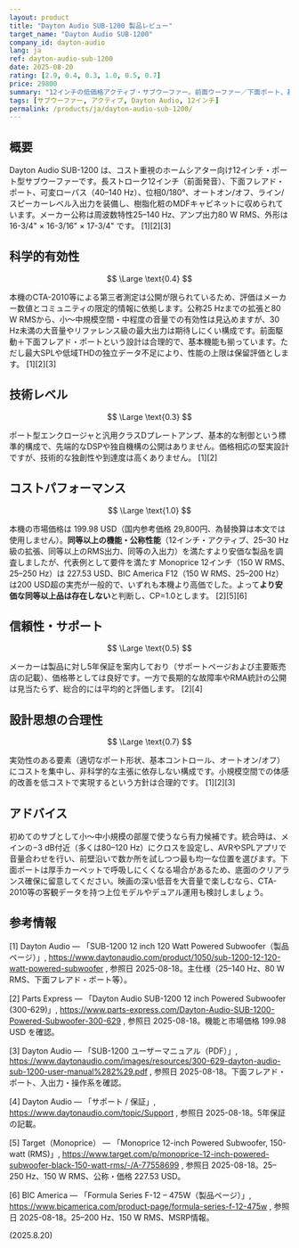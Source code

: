 ```yaml
---
layout: product
title: "Dayton Audio SUB-1200 製品レビュー"
target_name: "Dayton Audio SUB-1200"
company_id: dayton-audio
lang: ja
ref: dayton-audio-sub-1200
date: 2025-08-20
rating: [2.9, 0.4, 0.3, 1.0, 0.5, 0.7]
price: 29800
summary: "12インチの低価格アクティブ・サブウーファー。前面ウーファー／下面ポート、基本的なコントロールを備え、メーカー公称は25–140 Hz・80 W RMS。第三者の標準化測定は乏しいため小音量～中音量の用途向き。市場調査の結果、同等以上の仕様を満たしつつより安価な代替は見当たらず、価格面の優位が強みです。"
tags: [サブウーファー, アクティブ, Dayton Audio, 12インチ]
permalink: /products/ja/dayton-audio-sub-1200/
---
```


## 概要

Dayton Audio SUB-1200 は、コスト重視のホームシアター向け12インチ・ポート型サブウーファーです。長ストローク12インチ（前面発音）、下面フレアド・ポート、可変ローパス（40–140 Hz）、位相0/180°、オートオン/オフ、ライン/スピーカーレベル入出力を装備し、樹脂化粧のMDFキャビネットに収められています。メーカー公称は周波数特性25–140 Hz、アンプ出力80 W RMS、外形は16-3/4" × 16-3/16" × 17-3/4" です。 [1][2][3]

## 科学的有効性

$$ \Large \text{0.4} $$

本機のCTA-2010等による第三者測定は公開が限られているため、評価はメーカー数値とコミュニティの限定的情報に依拠します。公称25 Hzまでの拡張と80 W RMSから、小～中規模空間・中程度の音量での有効性は見込めますが、30 Hz未満の大音量やリファレンス級の最大出力は期待しにくい構成です。前面駆動＋下面フレアド・ポートという設計は合理的で、基本機能も揃っています。ただし最大SPLや低域THDの独立データ不足により、性能の上限は保留評価とします。 [1][2][3]

## 技術レベル

$$ \Large \text{0.3} $$

ポート型エンクロージャと汎用クラスDプレートアンプ、基本的な制御という標準的構成で、先端的なDSPや独自機構の公開はありません。価格相応の堅実設計ですが、技術的な独創性や到達度は高くありません。 [1][2]

## コストパフォーマンス

$$ \Large \text{1.0} $$

本機の市場価格は 199.98 USD（国内参考価格 29,800円、為替換算は本文では使用しません）。**同等以上の機能・公称性能**（12インチ・アクティブ、25–30 Hz級の拡張、同等以上のRMS出力、同等の入出力）を満たすより安価な製品を調査しましたが、代表例として要件を満たす Monoprice 12インチ（150 W RMS、25–250 Hz）は 227.53 USD、BIC America F12（150 W RMS、25–200 Hz）は200 USD超の実売が一般的で、いずれも本機より高価でした。よって**より安価な同等以上品は存在しない**と判断し、CP=1.0とします。 [2][5][6]

## 信頼性・サポート

$$ \Large \text{0.5} $$

メーカーは製品に対し5年保証を案内しており（サポートページおよび主要販売店の記載）、価格帯としては良好です。一方で長期的な故障率やRMA統計の公開は見当たらず、総合的には平均的と評価します。 [2][4]

## 設計思想の合理性

$$ \Large \text{0.7} $$

実効性のある要素（適切なポート形状、基本コントロール、オートオン/オフ）にコストを集中し、非科学的な主張に依存しない構成です。小規模空間での体感的改善を低コストで実現するという方針は合理的です。 [1][2][3]

## アドバイス

初めてのサブとして小～中小規模の部屋で使うなら有力候補です。統合時は、メインの−3 dB付近（多くは80–120 Hz）にクロスを設定し、AVRやSPLアプリで音量合わせを行い、前壁沿いで数か所を試しつつ最も均一な位置を選びます。下面ポートは厚手カーペットで呼吸しにくくなる場合があるため、底面のクリアランス確保に留意してください。映画の深い低音を大音量で楽しむなら、CTA-2010等の客観データを持つ上位モデルやデュアル運用も検討しましょう。

## 参考情報

[1] Dayton Audio — 「SUB-1200 12 inch 120 Watt Powered Subwoofer（製品ページ）」, https://www.daytonaudio.com/product/1050/sub-1200-12-120-watt-powered-subwoofer , 参照日 2025-08-18。主仕様（25–140 Hz、80 W RMS、下面フレアド・ポート等）。

[2] Parts Express — 「Dayton Audio SUB-1200 12 inch Powered Subwoofer (300-629)」, https://www.parts-express.com/Dayton-Audio-SUB-1200-Powered-Subwoofer-300-629 , 参照日 2025-08-18。機能と市場価格 199.98 USD を確認。

[3] Dayton Audio — 「SUB-1200 ユーザーマニュアル（PDF）」, https://www.daytonaudio.com/images/resources/300-629-dayton-audio-sub-1200-user-manual%282%29.pdf , 参照日 2025-08-18。下面フレアド・ポート、入出力・操作系を確認。

[4] Dayton Audio — 「サポート / 保証」, https://www.daytonaudio.com/topic/Support , 参照日 2025-08-18。5年保証の記載。

[5] Target（Monoprice） — 「Monoprice 12-inch Powered Subwoofer, 150-watt (RMS)」, https://www.target.com/p/monoprice-12-inch-powered-subwoofer-black-150-watt-rms/-/A-77558699 , 参照日 2025-08-18。25–250 Hz、150 W RMS、公称・価格 227.53 USD。

[6] BIC America — 「Formula Series F-12 – 475W（製品ページ）」, https://www.bicamerica.com/product-page/formula-series-f-12-475w , 参照日 2025-08-18。25–200 Hz、150 W RMS、MSRP情報。

(2025.8.20)

